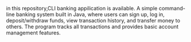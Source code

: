 in this repository,CLI banking appilication is available. A simple command-line banking system built in Java, where users can sign up, log in, deposit/withdraw funds, view transaction history, and transfer money to others. The program tracks all transactions and provides basic account management features.

